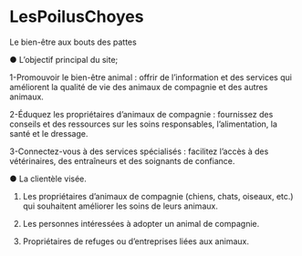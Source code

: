 # LesPoilusChoyes
Le bien-être aux bouts des pattes


 
● L’objectif principal du site; 
 
1-Promouvoir le bien-être animal : offrir de l’information et des services qui améliorent la qualité de vie des animaux de compagnie et des autres animaux. 
 
2-Éduquez les propriétaires d’animaux de compagnie : fournissez des conseils et des ressources sur les soins responsables, l’alimentation, la santé et le dressage. 
 
3-Connectez-vous à des services spécialisés : facilitez l’accès à des vétérinaires, des entraîneurs et des soignants de confiance. 
 
● La clientèle visée. 
 
1.	Les propriétaires d’animaux de compagnie (chiens, chats, oiseaux, etc.) qui souhaitent améliorer les soins de leurs animaux. 
 
2.	Les personnes intéressées à adopter un animal de compagnie. 
 
3.	Propriétaires de refuges ou d’entreprises liées aux animaux. 
